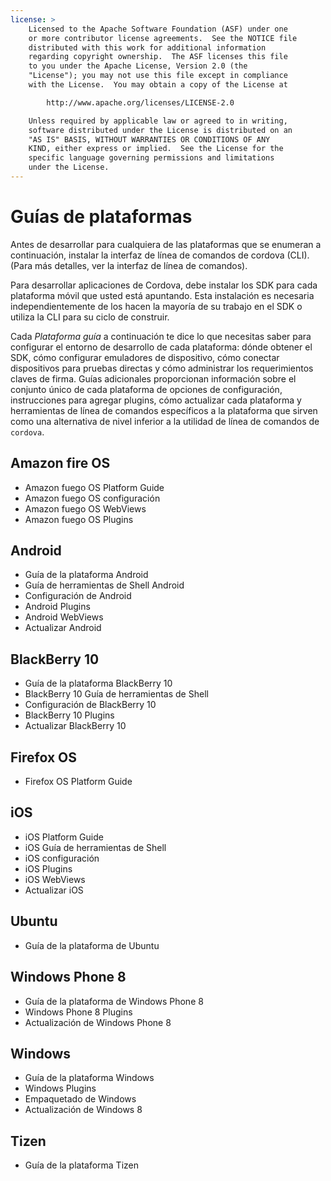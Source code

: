 ```yaml
---
license: >
    Licensed to the Apache Software Foundation (ASF) under one
    or more contributor license agreements.  See the NOTICE file
    distributed with this work for additional information
    regarding copyright ownership.  The ASF licenses this file
    to you under the Apache License, Version 2.0 (the
    "License"); you may not use this file except in compliance
    with the License.  You may obtain a copy of the License at

        http://www.apache.org/licenses/LICENSE-2.0

    Unless required by applicable law or agreed to in writing,
    software distributed under the License is distributed on an
    "AS IS" BASIS, WITHOUT WARRANTIES OR CONDITIONS OF ANY
    KIND, either express or implied.  See the License for the
    specific language governing permissions and limitations
    under the License.
---
```


# Guías de plataformas

Antes de desarrollar para cualquiera de las plataformas que se enumeran a continuación, instalar la interfaz de línea de comandos de cordova (CLI). (Para más detalles, ver la interfaz de línea de comandos).

Para desarrollar aplicaciones de Cordova, debe instalar los SDK para cada plataforma móvil que usted está apuntando. Esta instalación es necesaria independientemente de los hacen la mayoría de su trabajo en el SDK o utiliza la CLI para su ciclo de construir.

Cada *Plataforma guía* a continuación te dice lo que necesitas saber para configurar el entorno de desarrollo de cada plataforma: dónde obtener el SDK, cómo configurar emuladores de dispositivo, cómo conectar dispositivos para pruebas directas y cómo administrar los requerimientos claves de firma. Guías adicionales proporcionan información sobre el conjunto único de cada plataforma de opciones de configuración, instrucciones para agregar plugins, cómo actualizar cada plataforma y herramientas de línea de comandos específicos a la plataforma que sirven como una alternativa de nivel inferior a la utilidad de línea de comandos de `cordova`.

## Amazon fire OS

*   Amazon fuego OS Platform Guide
*   Amazon fuego OS configuración
*   Amazon fuego OS WebViews
*   Amazon fuego OS Plugins

## Android

*   Guía de la plataforma Android
*   Guía de herramientas de Shell Android
*   Configuración de Android
*   Android Plugins
*   Android WebViews
*   Actualizar Android

## BlackBerry 10

*   Guía de la plataforma BlackBerry 10
*   BlackBerry 10 Guía de herramientas de Shell
*   Configuración de BlackBerry 10
*   BlackBerry 10 Plugins
*   Actualizar BlackBerry 10

## Firefox OS

*   Firefox OS Platform Guide

## iOS

*   iOS Platform Guide
*   iOS Guía de herramientas de Shell
*   iOS configuración
*   iOS Plugins
*   iOS WebViews
*   Actualizar iOS

## Ubuntu

*   Guía de la plataforma de Ubuntu

## Windows Phone 8

*   Guía de la plataforma de Windows Phone 8
*   Windows Phone 8 Plugins
*   Actualización de Windows Phone 8

## Windows

*   Guía de la plataforma Windows
*   Windows Plugins
*   Empaquetado de Windows
*   Actualización de Windows 8

## Tizen

*   Guía de la plataforma Tizen